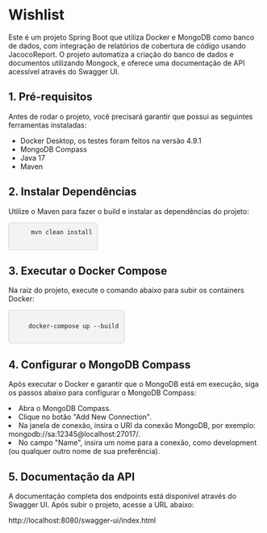 <div class="w3-container">
  
<h1 align="left">Wishlist</h1>
Este é um projeto Spring Boot que utiliza Docker e MongoDB como banco de dados, com integração de relatórios de cobertura de código usando JacocoReport. O projeto automatiza a criação do banco de dados e documentos utilizando Mongock, e oferece uma documentação de API acessível através do Swagger UI.

<h2 class="w3-text-green w3-xxlarge"> 1. Pré-requisitos </h2>
Antes de rodar o projeto, você precisará garantir que possui as seguintes ferramentas instaladas:
<ul>
<li>Docker Desktop, os testes foram feitos na versão 4.9.1</li>
<li>MongoDB Compass</li>
<li>Java 17</li>
<li>Maven</li>
</ul>

<h2 class="w3-text-green w3-xxlarge">2. Instalar Dependências</h2>
Utilize o Maven para fazer o build e instalar as dependências do projeto:


<pre style="background-color: #f3f3f3; padding: 10px; border-radius: 5px; border: 1px solid #d1d1d1; font-family: 'Courier New', Courier, monospace; white-space: pre-wrap; margin-left: 0; width: fit-content; height: auto; overflow: auto;">
    <code>mvn clean install</code>
  </pre>



<h2 class="w3-text-green w3-xxlarge">3. Executar o Docker Compose</h2>
Na raiz do projeto, execute o comando abaixo para subir os containers Docker:


<pre style="background-color: #f3f3f3; padding: 10px; border-radius: 5px; border: 1px solid #d1d1d1; font-family: 'Courier New', Courier, monospace; white-space: pre-wrap; margin-left: 0; width: fit-content; height: auto; overflow: auto;">
<code>
    docker-compose up --build
</code>
</pre>




<h2 class="w3-text-green w3-xxlarge">4. Configurar o MongoDB Compass</h2>

Após executar o Docker e garantir que o MongoDB está em execução, siga os passos abaixo para configurar o MongoDB Compass:
  
</ul>
<li>Abra o MongoDB Compass.</li>
<li>Clique no botão "Add New Connection".</li>
<li>Na janela de conexão, insira o URI da conexão MongoDB, por exemplo: mongodb://sa:12345@localhost:27017/.</li>
<li>No campo "Name", insira um nome para a conexão, como development (ou qualquer outro nome de sua preferência).</li>
</ul>




<h2 class="w3-text-green w3-xxlarge">5. Documentação da API</h2>
A documentação completa dos endpoints está disponível através do Swagger UI. Após subir o projeto, acesse a URL abaixo:

http://localhost:8080/swagger-ui/index.html
</div>


